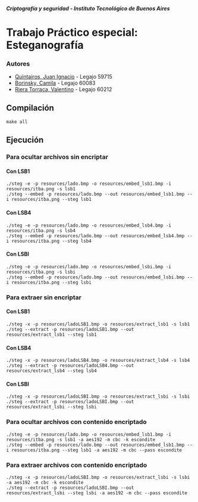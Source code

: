 ##### Criptografía y seguridad - Instituto Tecnológico de Buenos Aires

# Trabajo Práctico especial: Esteganografía

### Autores

- [Quintairos, Juan Ignacio](https://github.com/juaniq99) - Legajo 59715
- [Borinsky, Camila](https://github.com/camilaborinsky) - Legajo 60083
- [Riera Torraca, Valentino](https://github.com/vriera) - Legajo 60212

## Compilación

```
make all
```

## Ejecución

### Para ocultar archivos sin encriptar

#### Con LSB1

```
./steg -e -p resources/lado.bmp -o resources/embed_lsb1.bmp -i resources/itba.png -s lsb1
./steg --embed -p resources/lado.bmp --out resources/embed_lsb1.bmp --i resources/itba.png --steg lsb1
```

#### Con LSB4

```
./steg -e -p resources/lado.bmp -o resources/embed_lsb4.bmp -i resources/itba.png -s lsb4
./steg --embed -p resources/lado.bmp --out resources/embed_lsb4.bmp --i resources/itba.png --steg lsb4
```

#### Con LSBI

```
./steg -e -p resources/lado.bmp -o resources/embed_lsbi.bmp -i resources/itba.png -s lsbi
./steg --embed -p resources/lado.bmp --out resources/embed_lsbi.bmp --i resources/itba.png --steg lsbi
```

### Para extraer sin encriptar

#### Con LSB1

```
./steg -x -p resources/ladoLSB1.bmp -o resources/extract_lsb1 -s lsb1
./steg --extract -p resources/ladoLSB1.bmp --out resources/extract_lsb1 --steg lsb1
```

#### Con LSB4

```
./steg -x -p resources/ladoLSB4.bmp -o resources/extract_lsb4 -s lsb4
./steg --extract -p resources/ladoLSB4.bmp --out resources/extract_lsb4 --steg lsb4
```

#### Con LSBI

```
./steg -x -p resources/ladoLSBI.bmp -o resources/extract_lsbi -s lsbi
./steg --extract -p resources/ladoLSBI.bmp --out resources/extract_lsbi --steg lsbi
```

### Para ocultar archivos con contenido encriptado

```
./steg -e -p resources/lado.bmp -o resources/embed_lsb1.bmp -i resources/itba.png -s lsb1 -a aes192 -m cbc -k escondite
./steg --embed -p resources/lado.bmp --out resources/embed_lsb1.bmp --i resources/itba.png --steg lsb1 -a aes192 -m cbc --pass escondite
```

### Para extraer archivos con contenido encriptado

```
./steg -x -p resources/ladoLSBI.bmp -o resources/extract_lsbi -s lsbi -a aes192 -m cbc -k escondite
./steg --extract -p resources/ladoLSBI.bmp --out resources/extract_lsbi --steg lsbi -a aes192 -m cbc --pass escondite
```
